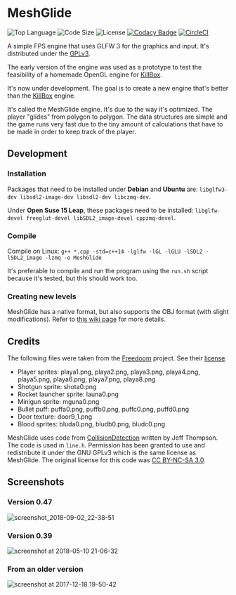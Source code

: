 # MeshGlide

![Top Language](https://img.shields.io/github/languages/top/axdoomer/meshglide.svg?style=flat)
![Code Size](https://img.shields.io/github/languages/code-size/axdoomer/meshglide.svg?style=flat)
![License](https://img.shields.io/github/license/axdoomer/meshglide.svg?style=flat&logo=gnu)
[![Codacy Badge](https://api.codacy.com/project/badge/Grade/c33bd70b79904cbe8fec5f1cae998b3b)](https://app.codacy.com/app/alexandrexavier/MeshGlide?utm_source=github.com&utm_medium=referral&utm_content=AXDOOMER/MeshGlide&utm_campaign=Badge_Grade_Dashboard)
[![CircleCI](https://circleci.com/gh/AXDOOMER/MeshGlide.svg?style=shield)](https://circleci.com/gh/AXDOOMER/MeshGlide)

A simple FPS engine that uses GLFW 3 for the graphics and input. It's distributed under the [GPLv3](https://www.gnu.org/licenses/gpl-3.0.en.html).

The early version of the engine was used as a prototype to test the feasibility of a homemade OpenGL engine for [KillBox](https://github.com/AXDOOMER/KillBox).

It's now under development. The goal is to create a new engine that's better than the [KillBox](https://github.com/AXDOOMER/KillBox) engine.

It's called the MeshGlide engine. It's due to the way it's optimized. The player "glides" from polygon to polygon. The data structures are simple and the game runs very fast due to the tiny amount of calculations that have to be made in order to keep track of the player.

## Development

### Installation

Packages that need to be installed under **Debian** and **Ubuntu** are: `libglfw3-dev libsdl2-image-dev libsdl2-dev libczmq-dev`.

Under **Open Suse 15 Leap**, these packages need to be installed: `libglfw-devel freeglut-devel libSDL2_image-devel cppzmq-devel`.

### Compile

Compile on Linux: `g++ *.cpp -std=c++14 -lglfw -lGL -lGLU -lSDL2 -lSDL2_image -lzmq -o MeshGlide`

It's preferable to compile and run the program using the `run.sh` script because it's tested, but this should work too.

### Creating new levels

MeshGlide has a native format, but also supports the OBJ format (with slight modifications). Refer to [this wiki page](https://github.com/AXDOOMER/MeshGlide/wiki/Creating-new-levels) for more details.

## Credits

The following files were taken from the [Freedoom](https://github.com/freedoom/freedoom) project. See their [license](https://github.com/freedoom/freedoom/blob/master/COPYING.adoc).

* Player sprites: playa1.png, playa2.png, playa3.png, playa4.png, playa5.png, playa6.png, playa7.png, playa8.png
* Shotgun sprite: shota0.png
* Rocket launcher sprite: launa0.png
* Minigun sprite: mguna0.png
* Bullet puff: puffa0.png, puffb0.png, puffc0.png, puffd0.png
* Door texture: door9_1.png
* Blood sprites: bluda0.png, bludb0.png, bludc0.png

MeshGlide uses code from [CollisionDetection](https://github.com/jeffThompson/CollisionDetection) written by Jeff Thompson. The code is used in `line.h`. Permission has been granted to use and redistribute it under the GNU GPLv3 which is the same license as MeshGlide. The original license for this code was [CC BY-NC-SA 3.0](https://creativecommons.org/licenses/by-nc-sa/3.0/).

## Screenshots

### Version 0.47

![screenshot_2018-09-02_22-38-51](https://user-images.githubusercontent.com/6194072/44964940-13fd5e00-af01-11e8-92a3-ee4c36e36aa8.png)

### Version 0.39

![screenshot at 2018-05-10 21-06-32](https://user-images.githubusercontent.com/6194072/40698505-4aac5550-639d-11e8-949c-be9c2fab0723.png)

### From an older version

![screenshot at 2017-12-18 19-50-42](https://user-images.githubusercontent.com/6194072/34324771-efb26d0a-e84b-11e7-9c4a-a0529cafe437.png)

